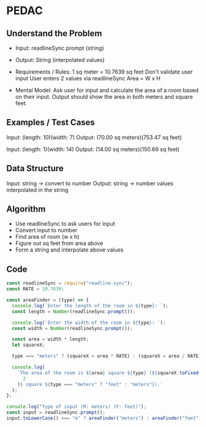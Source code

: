 # PEDAC

## Understand the Problem

- Input:
  readlineSync.prompt (string)

- Output:
  String (interpolated values)

- Requirements / Rules:
  1 sq meter = 10.7639 sq feet
  Don't validate user input
  User enters 2 values via readlineSync
  Area = W x H

- Mental Model:
  Ask user for input and calculate the area of a room based on their input. Output should show the area in both meters and square feet.

## Examples / Test Cases

Input: (length: 10)(width: 7)
Output: (70.00 sq meters)(753.47 sq feet)

Input: (length: 1)(width: 14)
Output: (14.00 sq meters)(150.69 sq feet)

## Data Structure

Input: string -> convert to number
Output: string -> number values interpolated in the string

## Algorithm

- Use readlineSync to ask users for input
- Convert input to number
- Find area of room (w x h)
- Figure out sq feet from area above
- Form a string and interpolate above values

## Code

```js
const readlineSync = require("readline-sync");
const RATE = 10.7639;

const areaFinder = (type) => {
  console.log(`Enter the length of the room in ${type}: `);
  const length = Number(readlineSync.prompt());

  console.log(`Enter the width of the room in ${type}: `);
  const width = Number(readlineSync.prompt());

  const area = width * length;
  let squareX;

  type === "meters" ? (squareX = area * RATE) : (squareX = area / RATE);

  console.log(
    `The area of the room is ${area} square ${type} (${squareX.toFixed(
      2
    )} square ${type === "meters" ? "feet" : "meters"}).`
  );
};

console.log("Type of input (M: meters) (F: feet)");
const input = readlineSync.prompt();
input.toLowerCase() === "m" ? areaFinder("meters") : areaFinder("feet");
```
